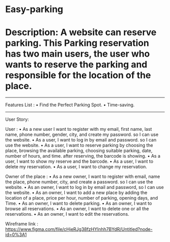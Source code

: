 # Easy-parking
# Description: A website can reserve parking. This Parking reservation has two main users, the user who wants to reserve the parking and responsible for the location of the place.
________________________________________

Features List :
•	Find the Perfect Parking Spot.
•	Time-saving.
________________________________________

User Story:

User :
•	As a new user I want to register with my email, first name, last name, phone number, gender, city, and create my password. so I can use the website.
•	As a user, I want to log in by email and password. so I can use the website.
•	As a user, I want to reserve parking by choosing the place, browsing the available parking, choosing suitable parking, date, number of hours, and time. after reserving, the barcode is showing.
•	As a user, I want to show my reserve and the barcode.
•	As a user, I want to delete my reservation.
•	As a user, I want to change my reservation. 

Owner of the place :
•	As a new owner, I want to register with email, name the place, phone number, city, and create a password. so I can use the website.
•	As an owner, I want to log in by email and password, so I can use the website.
•	As an owner, I want to add a new place by adding the location of a place, price per hour, number of parking, opening days, and Time.
•	As an owner, I want to delete parking.
•	As an owner, I want to browse all reservations.
•	As an owner, I want to delete one or all the reservations.
•	As an owner, I want to edit the reservations.


Wireframe link :
https://www.figma.com/file/cHjeRJg38fzHYlnhh7BYdR/Untitled?node-id=0%3A1
